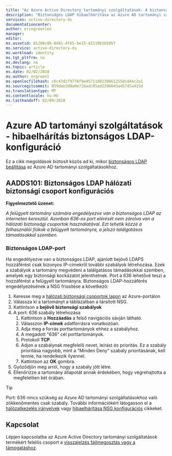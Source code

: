 ```yaml
---
title: "Az Azure Active Directory tartományi szolgáltatások: A biztonságos LDAP-konfiguráció hibaelhárítása |} Microsoft Docs"
description: "Biztonságos LDAP hibaelhárítása az Azure AD tartományi szolgáltatásokhoz"
services: active-directory-ds
documentationcenter: 
author: eringreenlee
manager: 
editor: 
ms.assetid: 81208c0b-8d41-4f65-be15-42119b1b5957
ms.service: active-directory-ds
ms.workload: identity
ms.tgt_pltfrm: na
ms.devlang: na
ms.topic: article
ms.date: 02/02/2018
ms.author: ergreenl
ms.openlocfilehash: c6c47d1f9776f9e45711d8139661255dcd44c2a1
ms.sourcegitcommit: 059dae3d8a0e716adc95ad2296843a45745a415d
ms.translationtype: MT
ms.contentlocale: hu-HU
ms.lasthandoff: 02/09/2018
---
```

# <a name="azure-ad-domain-services---troubleshooting-secure-ldap-configuration"></a>Azure AD tartományi szolgáltatások - hibaelhárítás biztonságos LDAP-konfiguráció

Ez a cikk megoldások biztosít közös ad ki, mikor [biztonságos LDAP beállítása](active-directory-ds-admin-guide-configure-secure-ldap.md) az Azure AD tartományi szolgáltatásokhoz.

## <a name="aadds101-secure-ldap-network-security-group-configuration"></a>AADDS101: Biztonságos LDAP hálózati biztonsági csoport konfigurációs

**Figyelmeztető üzenet:**

*A felügyelt tartomány számára engedélyezve van a biztonságos LDAP az interneten keresztül. Azonban 636-os port elérését nem zárolva van a hálózati biztonsági csoportok használatával. Ezt tehetik közzé a felhasználói fiókok a felügyelt tartományra, a jelszó találgatásos támadásokkal szemben.*

### <a name="secure-ldap-port"></a>Biztonságos LDAP-port

Ha engedélyezve van a biztonságos LDAP, ajánlott bejövő LDAPS hozzáférést csak bizonyos IP-címekről további szabályok létrehozása. Ezek a szabályok a tartomány megvédeni a találgatásos támadásokkal szemben, amelyek egy biztonsági kockázatot jelenthetnek. Port a 636 lehetővé teszi a hozzáférést a felügyelt tartományra. Biztonságos LDAP-hozzáférés engedélyezésének a NSG frissítése a következő:

1. Keresse meg a [hálózati biztonsági csoportok lapon](https://portal.azure.com/#blade/HubsExtension/Resources/resourceType/Microsoft.Network%2FNetworkSecurityGroups) az Azure-portálon
2. Válassza ki a tartományt a táblázatban a társított NSG.
3. Kattintson a **bejövő biztonsági szabályok**
4. A port: 636 szabály létrehozása
   1. Kattintson a **Hozzáadás** a felső navigációs sávján látható.
   2. Válasszon **IP-címek** adatforrásra vonatkozóan.
   3. Adja meg a forrás porttartományok ehhez a szabályhoz.
   4. A megadott "636" cél porttartományok.
   5. Protokoll **TCP**.
   6. Adjon a szabálynak megfelelő nevet, leírást és prioritás. Ez a szabály prioritása nagyobb, mint a "Minden Deny" szabály prioritásának, kell lennie, ha rendelkezik ilyennel.
   7. Kattintson az **OK** gombra.
5. Győződjön meg arról, hogy a szabály jött létre.
6. Ellenőrizze a tartomány állapotát annak érdekében, hogy végrehajtotta a megfelelően két órában.

> [!TIP]
> Port: 636 nincs szükség az Azure AD tartományi szolgáltatásokhoz való zökkenőmentes csak szabály. További információkért látogasson el a [hálózatkezelés irányelvek](active-directory-ds-networking.md) vagy [hibaelhárítása NSG konfigurációs](active-directory-ds-troubleshoot-nsg.md) cikkeket.
>

## <a name="contact-us"></a>Kapcsolat
Lépjen kapcsolatba az Azure Active Directory tartományi szolgáltatások termékért felelős csoport a [visszajelzés fájlmegosztás vagy a támogatáshoz](active-directory-ds-contact-us.md).

